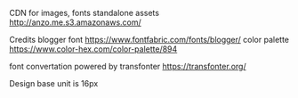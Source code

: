 CDN for images, fonts standalone assets
http://anzo.me.s3.amazonaws.com/

Credits
blogger font https://www.fontfabric.com/fonts/blogger/
color palette https://www.color-hex.com/color-palette/894

font convertation powered by transfonter https://transfonter.org/

Design
base unit is 16px
